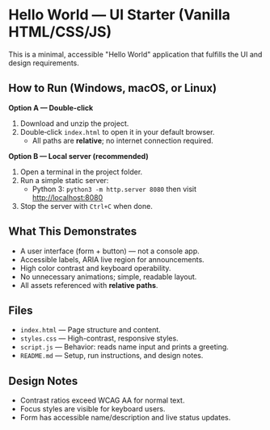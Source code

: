 # Hello World — UI Starter (Vanilla HTML/CSS/JS)

This is a minimal, accessible "Hello World" application that fulfills the UI and design requirements.

## How to Run (Windows, macOS, or Linux)

**Option A — Double-click**  
1. Download and unzip the project.  
2. Double‑click `index.html` to open it in your default browser.  
   - All paths are **relative**; no internet connection required.

**Option B — Local server (recommended)**  
1. Open a terminal in the project folder.  
2. Run a simple static server:  
   - Python 3: `python3 -m http.server 8080` then visit <http://localhost:8080>  
3. Stop the server with `Ctrl+C` when done.

## What This Demonstrates

- A user interface (form + button) — not a console app.  
- Accessible labels, ARIA live region for announcements.  
- High color contrast and keyboard operability.  
- No unnecessary animations; simple, readable layout.  
- All assets referenced with **relative paths**.

## Files

- `index.html` — Page structure and content.  
- `styles.css` — High-contrast, responsive styles.  
- `script.js` — Behavior: reads name input and prints a greeting.  
- `README.md` — Setup, run instructions, and design notes.

## Design Notes

- Contrast ratios exceed WCAG AA for normal text.  
- Focus styles are visible for keyboard users.  
- Form has accessible name/description and live status updates.  
